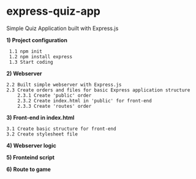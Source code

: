 # express-quiz-app
Simple Quiz Application built with Express.js

**1) Project configuration**

	 1.1 npm init
	 1.2 npm install express
	 1.3 Start coding
	 
**2) Webserver**
	
	2.2 Built simple webserver with Express.js
	2.3 Create orders and files for basic Express application structure
		2.3.1 Create 'public' order
		2.3.2 Create index.html in 'public' for front-end
		2.3.3 Create 'routes' order

**3) Front-end in index.html**
	
	3.1 Create basic structure for front-end
	3.2 Create stylesheet file
	
**4) Webserver logic**

**5) Fronteind script**

**6) Route to game**

